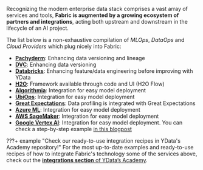 Recognizing the modern enterprise data stack comprises a vast array of services and tools, **Fabric is augmented by a growing ecosystem of partners and integrations**, acting both upstream and downstream in the lifecycle of an AI project.

The list below is a non-exhaustive compilation of *MLOps*, *DataOps* and *Cloud Providers* which plug nicely into Fabric:

- **[Pachyderm](https://www.pachyderm.com/)**: Enhancing data versioning and lineage
- **[DVC](https://dvc.org/)**: Enhancing data versioning
- **[Databricks](https://databricks.com/)**: Enhancing feature/data engineering before improving with YData
- **[H2O](https://www.h2o.ai/blog/introducing-flow/)**: Framework available through code and UI (H2O Flow)
- **[Algorithmia](https://algorithmia.com/)**: Integration for easy model deployment
- **[UbiOps](https://ubiops.com/)**: Integration for easy model deployment
- **[Great Expectations](https://greatexpectations.io/)**: Data profiling is integrated with Great Expectations
- **[Azure ML](https://azure.microsoft.com/pt-pt/services/machine-learning/)**: Integration for easy model deployment
- **[AWS SageMaker](https://aws.amazon.com/sagemaker/)**: Integration for easy model deployment
- **[Google Vertex AI](https://cloud.google.com/vertex-ai)**: Integration for easy model deployment. You can check a step-by-step example [in this blogpost](https://ydata.ai/resources/integrating-ydata-fabric-and-vertex-ai)

???+ example "Check our ready-to-use integration recipes in YData's Academy repository!"
    For the most up-to-date examples and ready-to-use recipes of how to integrate Fabric's technology some of the services above, check out the [**integrations section** of YData’s Academy](https://github.com/ydataai/academy/tree/master/5%20-%20Integrations).
